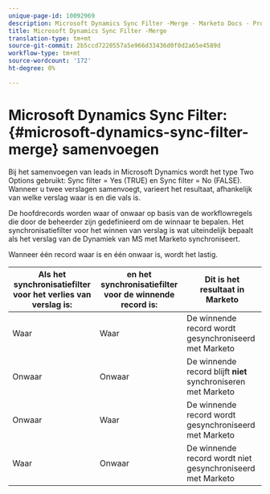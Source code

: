 ```yaml
---
unique-page-id: 10092969
description: Microsoft Dynamics Sync Filter -Merge - Marketo Docs - Productdocumentatie
title: Microsoft Dynamics Sync Filter -Merge
translation-type: tm+mt
source-git-commit: 2b5ccd7220557a5e966d33436d0f0d2a65e4589d
workflow-type: tm+mt
source-wordcount: '172'
ht-degree: 0%

---
```



# Microsoft Dynamics Sync Filter: {#microsoft-dynamics-sync-filter-merge} samenvoegen

Bij het samenvoegen van leads in Microsoft Dynamics wordt het type Two Options gebruikt: Sync filter = Yes (TRUE) en Sync filter = No (FALSE). Wanneer u twee verslagen samenvoegt, varieert het resultaat, afhankelijk van welke verslag waar is en die vals is.

De hoofdrecords worden waar of onwaar op basis van de workflowregels die door de beheerder zijn gedefinieerd om de winnaar te bepalen. Het synchronisatiefilter voor het winnen van verslag is wat uiteindelijk bepaalt als het verslag van de Dynamiek van MS met Marketo synchroniseert.

Wanneer één record waar is en één onwaar is, wordt het lastig.

| Als het synchronisatiefilter voor het verlies van verslag is: | en het synchronisatiefilter voor de winnende record is: | Dit is het resultaat in Marketo |
|---|---|---|
| Waar | Waar | De winnende record wordt gesynchroniseerd met Marketo |
| Onwaar | Onwaar | De winnende record blijft **niet** synchroniseren met Marketo |
| Onwaar | Waar | De winnende record wordt gesynchroniseerd met Marketo |
| Waar | Onwaar | De winnende record wordt niet gesynchroniseerd met Marketo |
